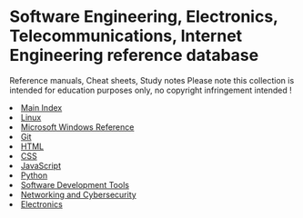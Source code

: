 # Software Engineering, Electronics, Telecommunications, Internet Engineering reference database

Reference manuals, Cheat sheets, Study notes 
Please note this collection is intended for education purposes only, no copyright infringement intended !
<li><a href="https://1amal.github.io/engineering-reference/">Main Index</a></li>
<li><a href="https://1amal.github.io/engineering-reference/Linux/index.html">Linux</a></li>
<li><a href="https://1amal.github.io/engineering-reference/Microsoft%20Windows/index.html">Microsoft Windows Reference</a></li>
<li><a href="https://1amal.github.io/engineering-reference/Git/index.html">Git</a></li>
<li><a href="https://1amal.github.io/engineering-reference/HTML/index.html">HTML</a></li>
<li><a href="https://1amal.github.io/engineering-reference/CSS/index.html">CSS</a></li>
<li><a href="https://1amal.github.io/engineering-reference/JavaScript/index.html">JavaScript</a></li>
<li><a href="https://1amal.github.io/engineering-reference/Python/index.html">Python</a></li>
<li><a href="https://1amal.github.io/engineering-reference/Software%20Development%20Tools/index.html">Software Development Tools</a></li>
<li><a href="https://1amal.github.io/engineering-reference/Networking%20and%20Cybersecurity/index.html">Networking and Cybersecurity</a></li>
<li><a href="https://1amal.github.io/engineering-reference/Electronics/index.html">Electronics</a></li>




